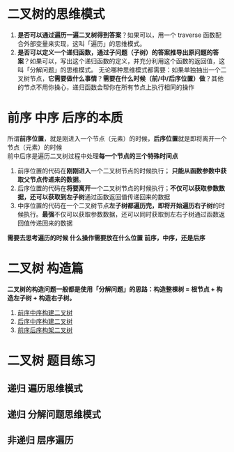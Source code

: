 # 二叉树的思维模式
1. **是否可以通过遍历一遍二叉树得到答案**？如果可以，用一个 traverse 函数配合外部变量来实现，这叫「遍历」的思维模式。
2. **是否可以定义一个递归函数，通过子问题（子树）的答案推导出原问题的答案**？如果可以，写出这个递归函数的定义，并充分利用这个函数的返回值，这叫「分解问题」的思维模式。
无论哪种思维模式都需要：如果单独抽出一个二叉树节点，**它需要做什么事情**？**需要在什么时候（前/中/后序位置）做**？其他的节点不用你操心，递归函数会帮你在所有节点上执行相同的操作

# 前序 中序 后序的本质
所谓**前序位置**，就是刚进入一个节点（元素）的时候，**后序位置**就是即将离开一个节点（元素）的时候 <br>
前中后序是遍历二叉树过程中处理**每一个节点的三个特殊时间点**
1. 前序位置的代码在**刚刚进入**一个二叉树节点的时候执行； **只能从函数参数中获取父节点传递来的数据**。
2. 后序位置的代码在**将要离开**一个二叉树节点的时候执行；**不仅可以获取参数数据，还可以获取到左子树**通过函数返回值传递回来的数据
3. 中序位置的代码在一个二叉树节点**左子树都遍历完，即将开始遍历右子树**的时候执行。**最强**不仅可以获取参数数据，还可以同时获取到左右子树通过函数返回值传递回来的数据

**需要去思考遍历的时候 什么操作需要放在什么位置 前序，中序，还是后序**

# 二叉树 构造篇
**二叉树的构造问题一般都是使用「分解问题」的思路：构造整棵树 = 根节点 + 构造左子树 + 构造右子树。**
1. [前序中序构建二叉树](https://leetcode.com/problems/construct-binary-tree-from-preorder-and-inorder-traversal/description/)
2. [后序中序构建二叉树](https://leetcode.com/problems/construct-binary-tree-from-inorder-and-postorder-traversal/description/)
3. [前序后序构架二叉树](https://leetcode.com/problems/populating-next-right-pointers-in-each-node/description/)


# 二叉树 题目练习

## 递归 遍历思维模式

## 递归 分解问题思维模式

## 非递归 层序遍历
